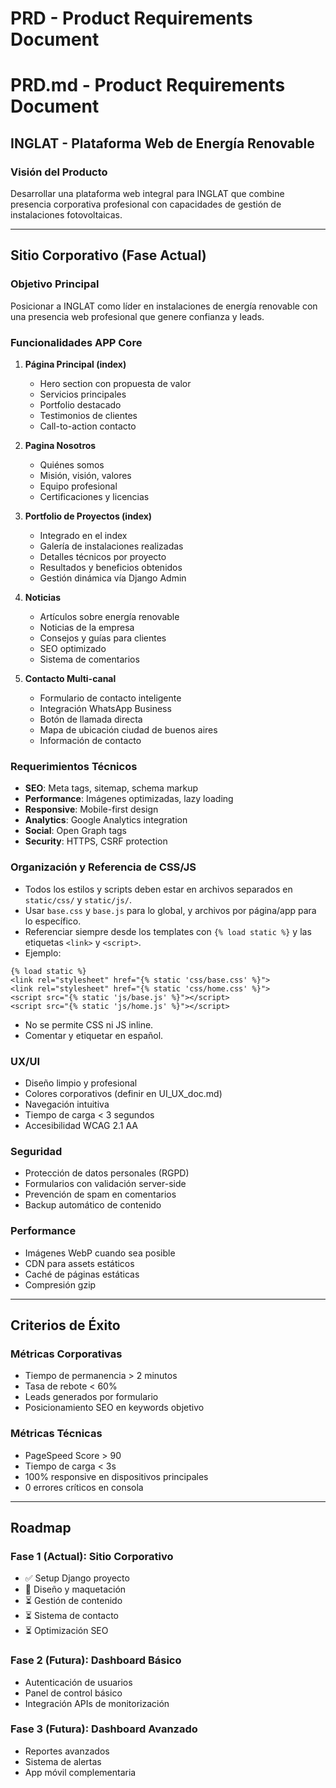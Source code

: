 # PRD - Product Requirements Document
# PRD.md - Product Requirements Document
## INGLAT - Plataforma Web de Energía Renovable

### Visión del Producto
Desarrollar una plataforma web integral para INGLAT que combine presencia corporativa profesional con capacidades de gestión de instalaciones fotovoltaicas.

---

## Sitio Corporativo (Fase Actual)

### Objetivo Principal
Posicionar a INGLAT como líder en instalaciones de energía renovable con una presencia web profesional que genere confianza y leads.

### Funcionalidades APP Core
1. **Página Principal (index)**
   - Hero section con propuesta de valor
   - Servicios principales
   - Portfolio destacado
   - Testimonios de clientes
   - Call-to-action contacto

2. **Pagina Nosotros**
   - Quiénes somos
   - Misión, visión, valores
   - Equipo profesional
   - Certificaciones y licencias

3. **Portfolio de Proyectos (index)**
   - Integrado en el index
   - Galería de instalaciones realizadas
   - Detalles técnicos por proyecto
   - Resultados y beneficios obtenidos
   - Gestión dinámica vía Django Admin

4. **Noticias**
   - Artículos sobre energía renovable
   - Noticias de la empresa
   - Consejos y guías para clientes
   - SEO optimizado
   - Sistema de comentarios

5. **Contacto Multi-canal**
   - Formulario de contacto inteligente
   - Integración WhatsApp Business
   - Botón de llamada directa
   - Mapa de ubicación ciudad de buenos aires
   - Información de contacto

### Requerimientos Técnicos
- **SEO**: Meta tags, sitemap, schema markup
- **Performance**: Imágenes optimizadas, lazy loading
- **Responsive**: Mobile-first design
- **Analytics**: Google Analytics integration
- **Social**: Open Graph tags
- **Security**: HTTPS, CSRF protection

### Organización y Referencia de CSS/JS
- Todos los estilos y scripts deben estar en archivos separados en `static/css/` y `static/js/`.
- Usar `base.css` y `base.js` para lo global, y archivos por página/app para lo específico.
- Referenciar siempre desde los templates con `{% load static %}` y las etiquetas `<link>` y `<script>`.
- Ejemplo:
```django
{% load static %}
<link rel="stylesheet" href="{% static 'css/base.css' %}">
<link rel="stylesheet" href="{% static 'css/home.css' %}">
<script src="{% static 'js/base.js' %}"></script>
<script src="{% static 'js/home.js' %}"></script>
```
- No se permite CSS ni JS inline.
- Comentar y etiquetar en español.

### UX/UI
- Diseño limpio y profesional
- Colores corporativos (definir en UI_UX_doc.md)
- Navegación intuitiva
- Tiempo de carga < 3 segundos
- Accesibilidad WCAG 2.1 AA

### Seguridad
- Protección de datos personales (RGPD)
- Formularios con validación server-side
- Prevención de spam en comentarios
- Backup automático de contenido

### Performance
- Imágenes WebP cuando sea posible
- CDN para assets estáticos
- Caché de páginas estáticas
- Compresión gzip

---

## Criterios de Éxito

### Métricas Corporativas
- Tiempo de permanencia > 2 minutos
- Tasa de rebote < 60%
- Leads generados por formulario
- Posicionamiento SEO en keywords objetivo

### Métricas Técnicas
- PageSpeed Score > 90
- Tiempo de carga < 3s
- 100% responsive en dispositivos principales
- 0 errores críticos en consola

---

## Roadmap

### Fase 1 (Actual): Sitio Corporativo
- ✅ Setup Django proyecto
- 🔄 Diseño y maquetación
- ⏳ Gestión de contenido
- ⏳ Sistema de contacto
- ⏳ Optimización SEO

### Fase 2 (Futura): Dashboard Básico
- Autenticación de usuarios
- Panel de control básico
- Integración APIs de monitorización

### Fase 3 (Futura): Dashboard Avanzado
- Reportes avanzados
- Sistema de alertas
- App móvil complementaria
